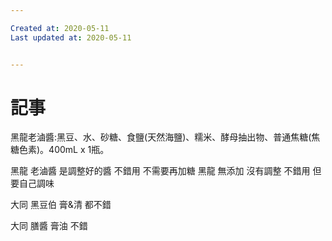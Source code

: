 ```yaml
---

Created at: 2020-05-11
Last updated at: 2020-05-11


---
```


# 記事


黑龍老滷醬:黑豆、水、砂糖、食鹽(天然海鹽)、糯米、酵母抽出物、普通焦糖(焦糖色素)。400mL x 1瓶。

黑龍 老滷醬 是調整好的醬 不錯用 不需要再加糖
黑龍 無添加 沒有調整 不錯用 但要自己調味

大同 黑豆伯 膏&清 都不錯

大同 膳醬 膏油 不錯

